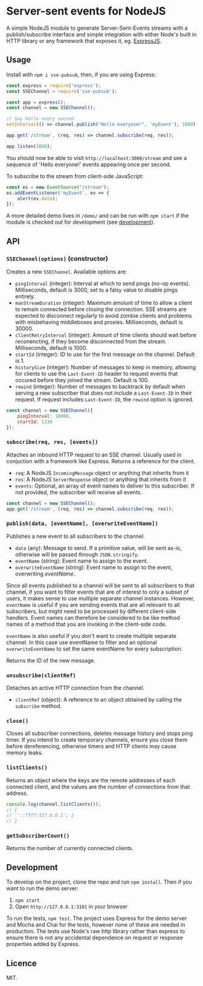 # Server-sent events for NodeJS

A simple NodeJS module to generate Server-Sent-Events streams with a publish/subscribe interface and simple integration with either Node's built in HTTP library or any framework that exposes it, eg. [ExpressJS](https://expressjs.com).

## Usage

Install with `npm i sse-pubsub`, then, if you are using Express:

```javascript
const express = require('express');
const SSEChannel = require('sse-pubsub');

const app = express();
const channel = new SSEChannel();

// Say hello every second
setInterval(() => channel.publish("Hello everyone!", 'myEvent'), 1000);

app.get('/stream', (req, res) => channel.subscribe(req, res));

app.listen(3000);
```

You should now be able to visit `http://localhost:3000/stream` and see a sequence of 'Hello everyone!' events appearing once per second.

To subscribe to the stream from client-side JavaScript:

```javascript
const es = new EventSource("/stream");
es.addEventListener('myEvent', ev => {
	alert(ev.data);
});
```

A more detailed demo lives in `/demo/` and can be run with `npm start` if the module is checked out for development (see [development](#development)).

## API

### `SSEChannel(options)` (constructor)

Creates a new `SSEChannel`.  Available options are:

* `pingInterval` (integer): Interval at which to send pings (no-op events).  Milliseconds, default is 3000, set to a falsy value to disable pings entirely.
* `maxStreamDuration` (integer): Maximum amoiunt of time to allow a client to remain connected before closing the connection.  SSE streams are expected to disconnect regularly to avoid zombie clients and problems with misbehaving middleboxes and proxies.  Milliseconds, default is 30000.
* `clientRetryInterval` (integer): Amount of time clients should wait before reconencting, if they become disconnected from the stream. Milliseconds, default is 1000.
* `startId` (integer): ID to use for the first message on the channel.  Default is 1.
* `historySize` (integer): Number of messages to keep in memory, allowing for clients to use the `Last-Event-ID` header to request events that occured before they joined the stream.  Default is 100.
* `rewind` (integer): Number of messages to backtrack by default when serving a new subscriber that does not include a `Last-Event-ID` in their request. If request includes `Last-Event-ID`, the `rewind` option is ignored.

```javascript
const channel = new SSEChannel({
	pingInterval: 10000,
	startId: 1330
});
```

### `subscribe(req, res, [events])`

Attaches an inbound HTTP request to an SSE channel.  Usually used in conjuction with a framework like Express.  Returns a reference for the client.

* `req`: A NodeJS `IncomingMessage` object or anything that inherits from it
* `res`: A NodeJS `ServerResponse` object or anything that inherits from it
* `events`: Optional, an array of event names to deliver to this subscriber.  If not provided, the subscriber will receive all events.

```javascript
const channel = new SSEChannel();
app.get('/stream', (req, res) => channel.subscribe(req, res));
```

### `publish(data, [eventName], [overwriteEventName])`

Publishes a new event to all subscribers to the channel.

* `data` (any): Message to send.  If a primitive value, will be sent as-is, otherwise will be passed through `JSON.stringify`.
* `eventName` (string): Event name to assign to the event.
* `overwriteEventName` (string): Event name to assign to the event, overwriting *eventName*.

Since all events published to a channel will be sent to all subscribers to that channel, if you want to filter events that are of interest to only a subset of users, it makes sense to use multiple separate channel instances.  However, `eventName` is useful if you are sending events that are all relevant to all subscribers, but might need to be processed by different client-side handlers.  Event names can therefore be considered to be like method names of a method that you are invoking in the client-side code.

`eventName` is also useful if you don't want to create multiple separate channel. In this case use eventName to filter and an optional `overwriteEventName` to set the same eventName for every subscription.

Returns the ID of the new message.

### `unsubscribe(clientRef)`

Detaches an active HTTP connection from the channel.

* `clientRef` (object): A reference to an object obtained by calling the `subscribe` method.

### `close()`

Closes all subscriber connections, deletes message history and stops ping timer.  If you intend to create temporary channels, ensure you close them before dereferencing, otherwise timers and HTTP clients may cause memory leaks.

### `listClients()`

Returns an object where the keys are the remote addresses of each connected client, and the values are the number of connections from that address.

```javascript
console.log(channel.listClients());
// {
//  '::ffff:127.0.0.1': 2
// }
```

### `getSubscriberCount()`

Returns the number of currently connected clients.

## Development

To develop on the project, clone the repo and run `npm install`.  Then if you want to run the demo server:

1. `npm start`
2. Open `http://127.0.0.1:3101` in your browser

To run the tests, `npm test`.  The project uses Express for the demo server and Mocha and Chai for the tests, however none of these are needed in production. The tests use Node's raw http library rather than express to ensure there is not any accidental dependence on request or response properties added by Express.

## Licence

MIT.
